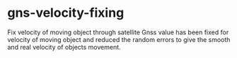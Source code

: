 # gns-velocity-fixing
Fix velocity of moving object through satellite
Gnss value has been fixed for velocity of moving object and reduced the random errors to give the smooth and real velocity of objects movement. 
